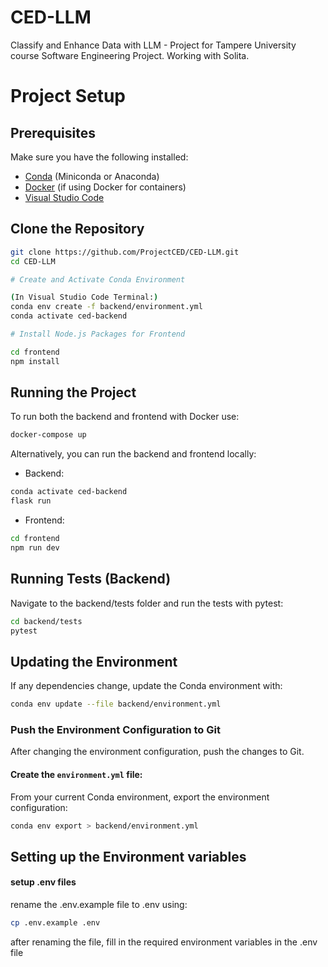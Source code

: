 # CED-LLM
Classify and Enhance Data with LLM - Project for Tampere University course Software Engineering Project. Working with Solita.

# Project Setup

## Prerequisites
Make sure you have the following installed:
- [Conda](https://docs.conda.io/en/latest/miniconda.html) (Miniconda or Anaconda)
- [Docker](https://docs.docker.com/get-docker/) (if using Docker for containers)
- [Visual Studio Code](https://code.visualstudio.com/)

## Clone the Repository
```bash
git clone https://github.com/ProjectCED/CED-LLM.git
cd CED-LLM

# Create and Activate Conda Environment

(In Visual Studio Code Terminal:)
conda env create -f backend/environment.yml
conda activate ced-backend

# Install Node.js Packages for Frontend

cd frontend
npm install

```

## Running the Project
To run both the backend and frontend with Docker use:
```bash
docker-compose up
```

Alternatively, you can run the backend and frontend locally:
- Backend:
```bash
conda activate ced-backend
flask run
```

- Frontend:
```bash
cd frontend
npm run dev
```

## Running Tests (Backend)
Navigate to the backend/tests folder and run the tests with pytest:
```bash
cd backend/tests
pytest
```

## Updating the Environment
If any dependencies change, update the Conda environment with:
```bash
conda env update --file backend/environment.yml
```

### **Push the Environment Configuration to Git**
After changing the environment configuration, push the changes to Git.

#### Create the `environment.yml` file:
From your current Conda environment, export the environment configuration:
```bash
conda env export > backend/environment.yml
```

## Setting up the Environment variables

#### setup .env files
rename the .env.example file to .env using:
```bash
cp .env.example .env
```
after renaming the file, fill in the required environment variables in the .env file
